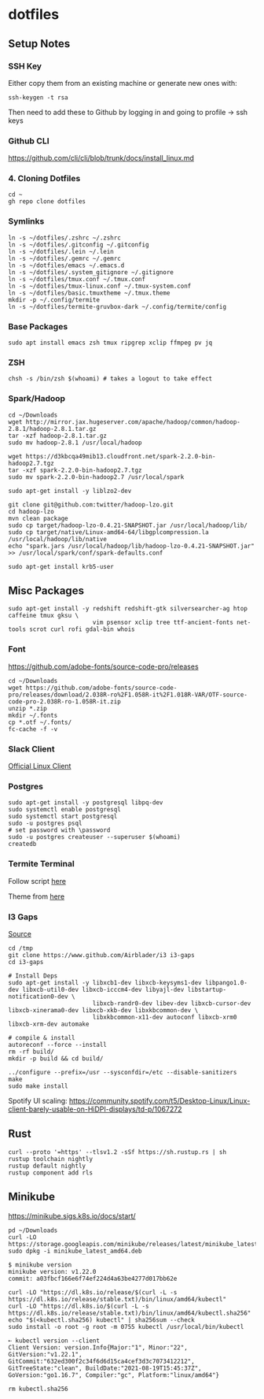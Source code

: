 dotfiles
========

## Setup Notes

### SSH Key

Either copy them from an existing machine
or generate new ones with:

```
ssh-keygen -t rsa
```

Then need to add these to Github by logging in
and going to profile -> ssh keys

###  Github CLI

https://github.com/cli/cli/blob/trunk/docs/install_linux.md

### 4. Cloning Dotfiles

```
cd ~
gh repo clone dotfiles
```

### Symlinks

```
ln -s ~/dotfiles/.zshrc ~/.zshrc
ln -s ~/dotfiles/.gitconfig ~/.gitconfig
ln -s ~/dotfiles/.lein ~/.lein
ln -s ~/dotfiles/.gemrc ~/.gemrc
ln -s ~/dotfiles/emacs ~/.emacs.d
ln -s ~/dotfiles/.system_gitignore ~/.gitignore
ln -s ~/dotfiles/tmux.conf ~/.tmux.conf
ln -s ~/dotfiles/tmux-linux.conf ~/.tmux-system.conf
ln -s ~/dotfiles/basic.tmuxtheme ~/.tmux.theme
mkdir -p ~/.config/termite
ln -s ~/dotfiles/termite-gruvbox-dark ~/.config/termite/config
```

### Base Packages

```
sudo apt install emacs zsh tmux ripgrep xclip ffmpeg pv jq
```

### ZSH

```
chsh -s /bin/zsh $(whoami) # takes a logout to take effect
```

### Spark/Hadoop

```
cd ~/Downloads
wget http://mirror.jax.hugeserver.com/apache/hadoop/common/hadoop-2.8.1/hadoop-2.8.1.tar.gz
tar -xzf hadoop-2.8.1.tar.gz
sudo mv hadoop-2.8.1 /usr/local/hadoop

wget https://d3kbcqa49mib13.cloudfront.net/spark-2.2.0-bin-hadoop2.7.tgz
tar -xzf spark-2.2.0-bin-hadoop2.7.tgz
sudo mv spark-2.2.0-bin-hadoop2.7 /usr/local/spark

sudo apt-get install -y liblzo2-dev

git clone git@github.com:twitter/hadoop-lzo.git
cd hadoop-lzo
mvn clean package
sudo cp target/hadoop-lzo-0.4.21-SNAPSHOT.jar /usr/local/hadoop/lib/
sudo cp target/native/Linux-amd64-64/libgplcompression.la /usr/local/hadoop/lib/native
echo "spark.jars /usr/local/hadoop/lib/hadoop-lzo-0.4.21-SNAPSHOT.jar" >> /usr/local/spark/conf/spark-defaults.conf

sudo apt-get install krb5-user
```

## Misc Packages

```
sudo apt-get install -y redshift redshift-gtk silversearcher-ag htop caffeine tmux gksu \
                        vim psensor xclip tree ttf-ancient-fonts net-tools scrot curl rofi gdal-bin whois
```

### Font

https://github.com/adobe-fonts/source-code-pro/releases

```
cd ~/Downloads
wget https://github.com/adobe-fonts/source-code-pro/releases/download/2.038R-ro%2F1.058R-it%2F1.018R-VAR/OTF-source-code-pro-2.038R-ro-1.058R-it.zip
unzip *.zip
mkdir ~/.fonts
cp *.otf ~/.fonts/
fc-cache -f -v
```

### Slack Client

[Official Linux Client](https://slack.com/downloads/linux)

### Postgres

```
sudo apt-get install -y postgresql libpq-dev
sudo systemctl enable postgresql
sudo systemctl start postgresql
sudo -u postgres psql
# set password with \password
sudo -u postgres createuser --superuser $(whoami)
createdb
```
### Termite Terminal

Follow script [here](https://github.com/Corwind/termite-install/blob/master/termite-install.sh)

Theme from [here](https://github.com/morhetz/gruvbox-contrib/blob/master/termite/gruvbox-dark)

### I3 Gaps

[Source](https://github.com/Airblader/i3/wiki/Compiling-&-Installing)

```
cd /tmp
git clone https://www.github.com/Airblader/i3 i3-gaps
cd i3-gaps

# Install Deps
sudo apt-get install -y libxcb1-dev libxcb-keysyms1-dev libpango1.0-dev libxcb-util0-dev libxcb-icccm4-dev libyajl-dev libstartup-notification0-dev \
                        libxcb-randr0-dev libev-dev libxcb-cursor-dev libxcb-xinerama0-dev libxcb-xkb-dev libxkbcommon-dev \
                        libxkbcommon-x11-dev autoconf libxcb-xrm0 libxcb-xrm-dev automake

# compile & install
autoreconf --force --install
rm -rf build/
mkdir -p build && cd build/

../configure --prefix=/usr --sysconfdir=/etc --disable-sanitizers
make
sudo make install
```

Spotify UI scaling: https://community.spotify.com/t5/Desktop-Linux/Linux-client-barely-usable-on-HiDPI-displays/td-p/1067272

## Rust

```
curl --proto '=https' --tlsv1.2 -sSf https://sh.rustup.rs | sh
rustup toolchain nightly
rustup default nightly
rustup component add rls
```

## Minikube

https://minikube.sigs.k8s.io/docs/start/

```
pd ~/Downloads
curl -LO https://storage.googleapis.com/minikube/releases/latest/minikube_latest_amd64.deb
sudo dpkg -i minikube_latest_amd64.deb

$ minikube version
minikube version: v1.22.0
commit: a03fbcf166e6f74ef224d4a63be4277d017bb62e

curl -LO "https://dl.k8s.io/release/$(curl -L -s https://dl.k8s.io/release/stable.txt)/bin/linux/amd64/kubectl"
curl -LO "https://dl.k8s.io/$(curl -L -s https://dl.k8s.io/release/stable.txt)/bin/linux/amd64/kubectl.sha256"
echo "$(<kubectl.sha256) kubectl" | sha256sum --check
sudo install -o root -g root -m 0755 kubectl /usr/local/bin/kubectl

➸ kubectl version --client
Client Version: version.Info{Major:"1", Minor:"22", GitVersion:"v1.22.1", GitCommit:"632ed300f2c34f6d6d15ca4cef3d3c7073412212", GitTreeState:"clean", BuildDate:"2021-08-19T15:45:37Z", GoVersion:"go1.16.7", Compiler:"gc", Platform:"linux/amd64"}

rm kubectl.sha256
```
